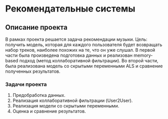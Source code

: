 <!DOCTYPE html>
<html>
<head>
</head>
<body>
  <h1>Рекомендательные системы</h1>
  
  <h2>Описание проекта</h2>
  <p> В рамках проекта решается задача рекомендации музыки. Цель: получить модель, которая для каждого пользователя будет возвращать набор треков, наиболее похожих на те, что он уже слушал. В первой части была произведена подготовка данных и реализован memory-based подход (метод коллаборативной фильтрации). Во второй части, была реализована модель со скрытыми переменными ALS и сравнение полученных результатов.</p>
  <h3>Задачи проекта</h3>
  <ol>
    <li>Предобработка данных.</li>  
    <li>Реализация коллаборативной фильтрации (User2User).</li>
    <li>Реализация модели со скрытыми переменными.</li>
    <li>Оценка и сравнение результатов.</li>
 
  </ol>
</body>
</html>
